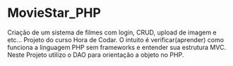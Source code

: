 # MovieStar_PHP
Criação de um sistema de filmes com login, CRUD, upload de imagem e etc... Projeto do curso Hora de Codar. O intuito é verificar(aprender) como funciona a linguagem PHP sem frameworks e entender sua estrutura MVC. Neste Projeto utilizo o DAO para orientação a objeto no PHP. 
